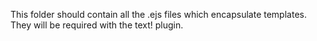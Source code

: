 This folder should contain all the .ejs files which encapsulate templates. They will be required with the text! plugin.